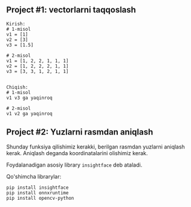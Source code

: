 ## Project #1: vectorlarni taqqoslash

```commandline
Kirish: 
# 1-misol
v1 = [1]
v2 = [3]
v3 = [1.5]

# 2-misol
v1 = [1, 2, 2, 1, 1, 1]
v2 = [1, 2, 2, 2, 1, 1]
v3 = [3, 3, 1, 2, 1, 1]


Chiqish: 
# 1-misol
v1 v3 ga yaqinroq

# 2-misol
v1 v2 ga yaqinroq
```

## Project #2: Yuzlarni rasmdan aniqlash
Shunday funksiya qilishimiz kerakki, berilgan rasmdan yuzlarni aniqlash kerak.
Aniqlash deganda koordinatalarini olishimiz kerak.

Foydalanadigan asosiy library `insightface` deb ataladi. 

Qo'shimcha librarylar:
```commandline
pip install insightface
pip install onnxruntime
pip install opencv-python
```



